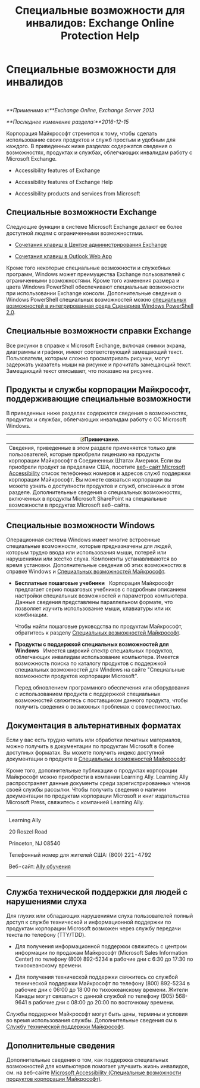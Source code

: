 ﻿---
title: 'Специальные возможности для инвалидов: Exchange Online Protection Help'
TOCTitle: Специальные возможности для инвалидов
ms:assetid: a7203ebd-ffac-4a8d-a2d0-6c8a61c8eeb8
ms:mtpsurl: https://technet.microsoft.com/ru-ru/library/JJ150559(v=EXCHG.150)
ms:contentKeyID: 50487271
ms.date: 05/23/2018
mtps_version: v=EXCHG.150
ms.translationtype: MT
---

# Специальные возможности для инвалидов

 

_**Применимо к:**Exchange Online, Exchange Server 2013_

_**Последнее изменение раздела:**2016-12-15_

Корпорация Майкрософт стремится к тому, чтобы сделать использование своих продуктов и служб простым и удобным для каждого. В приведенных ниже разделах содержатся сведения о возможностях, продуктах и службах, облегчающих инвалидам работу с Microsoft Exchange.

  - Accessibility features of Exchange

  - Accessibility features of Exchange Help

  - Accessibility products and services from Microsoft

## Специальные возможности Exchange

Следующие функции в системе Microsoft Exchange делают ее более доступной людям с ограниченными возможностями.

  - [Сочетания клавиш в Центре администрирования Exchange](keyboard-shortcuts-in-the-exchange-admin-center-exchange-online-protection-help.md)

  - [Сочетания клавиш в Outlook Web App](https://go.microsoft.com/fwlink/p/?linkid=268079)

Кроме того некоторые специальные возможности и служебных программ, Windows может преимущества Exchange пользователей с ограниченными возможностями. Кроме того изменения размера и цвета Windows PowerShell обеспечивают специальные возможности при использовании Exchange консоли. Дополнительные сведения о Windows PowerShell специальных возможностей можно [специальных возможностей в интегрированная среда Сценариев Windows PowerShell 2.0](https://go.microsoft.com/fwlink/p/?linkid=258240).

## Специальные возможности справки Exchange

Все рисунки в справке к Microsoft Exchange, включая снимки экрана, диаграммы и графики, имеют соответствующий замещающий текст. Пользователи, которым сложно просматривать рисунки, могут задержать указатель мыши на рисунке и прочитать замещающий текст. Замещающий текст описывает, что показано на рисунке.

## Продукты и службы корпорации Майкрософт, поддерживающие специальные возможности

В приведенных ниже разделах содержатся сведения о возможностях, продуктах и службах, облегчающих инвалидам работу с ОС Microsoft Windows.

<table>
<thead>
<tr class="header">
<th><img src="images/JJ126620.note(EXCHG.150).gif" title="Примечание" alt="Примечание" />Примечание.</th>
</tr>
</thead>
<tbody>
<tr class="odd">
<td>Сведения, приведенные в этом разделе применяется только для пользователей, которые приобрели лицензию на продукты корпорации Майкрософт в Соединенных Штатах Америки. Если вы приобрели продукт за пределами США, посетите <a href="https://www.microsoft.com/enable">веб-сайт Microsoft Accessibility</a> список телефонных номеров и адресов служб поддержки корпорации Майкрософт. Вы можете связаться корпорации вы можете узнать о доступности продуктов и служб, описанных в этом разделе. Дополнительные сведения о специальных возможностях, включенных в продукты Microsoft SharePoint на специальные возможности в продуктах Microsoft веб-сайта.</td>
</tr>
</tbody>
</table>


## Специальные возможности Windows

Операционная система Windows имеет многие встроенные специальные возможности, которые предназначены для людей, которым трудно ввода или использования мыши, потерей или нарушениями или жестко слуха. Компоненты устанавливаются во время установки. Дополнительные сведения об этих возможностях в справке Windows и [Специальных возможностей Майкрософт](https://go.microsoft.com/fwlink/p/?linkid=18139).

  - **Бесплатные пошаговые учебники**   Корпорация Майкрософт предлагает серию пошаговых учебников с подробным описанием настройки специальных возможностей и параметров компьютера. Данные сведения представлены параллельном формате, что позволяет изучить использование мыши, клавиатуры или их комбинации.
    
    Чтобы найти пошаговые руководства по продуктам Майкрософт, обратитесь к разделу [Специальных возможностей Майкрософт](https://go.microsoft.com/fwlink/p/?linkid=18139).

  - **Продукты с поддержкой специальных возможностей для Windows**   Имеется широкий спектр специальных продуктов, облегчающих инвалидам использование компьютера. Имеется возможность поиска по каталогу продуктов с поддержкой специальных возможностей для Windows на сайте "Специальные возможности продуктов корпорации Microsoft".
    
    Перед обновлением программного обеспечения или оборудования с использованием продукта с поддержкой специальных возможностей свяжитесь с поставщиком данного продукта, чтобы получить сведения о возможных проблемах с совместимостью.

## Документация в альтернативных форматах

Если у вас есть трудно читать или обработки печатных материалов, можно получить в документации по продуктам Microsoft в более доступных форматах. Вы можете получить индекс доступной документации о продукте в [Специальных возможностей Майкрософт](https://go.microsoft.com/fwlink/p/?linkid=18139).

Кроме того, дополнительные публикации о продуктах корпорации Майкрософт можно приобрести в компании Learning Ally. Learning Ally распространяет данные документы среди зарегистрированных членов своей службы рассылки. Чтобы получить сведения о наличии документации по продуктам корпорации Microsoft и книг издательства Microsoft Press, свяжитесь с компанией Learning Ally.


<table>
<colgroup>
<col style="width: 100%" />
</colgroup>
<tbody>
<tr class="odd">
<td><p>Learning Ally</p>
<p>20 Roszel Road</p>
<p>Princeton, NJ 08540</p>
<p>Телефонный номер для жителей США: (800) 221-4792</p>
<p>Веб-сайт: <a href="https://www.learningally.org/">Ally обучения</a></p></td>
</tr>
</tbody>
</table>


## Служба технической поддержки для людей с нарушениями слуха

Для глухих или обладающих нарушениями слуха пользователей полный доступ к службе технической и информационной поддержки по продуктам корпорации Microsoft возможен через службу передачи текста по телефону (TTY/TDD).

  - Для получения информационной поддержки свяжитесь с центром информации по продажам Майкрософт (Microsoft Sales Information Center) по телефону (800) 892-5234 в рабочие дни с 6:30 до 17:30 по тихоокеанскому времени.

  - Для получения технической поддержки свяжитесь со службой технической поддержки Майкрософт по телефону (800) 892-5234 в рабочие дни с 06:00 до 18:00 по тихоокеанскому времени. Жители Канады могут связаться с данной службой по телефону (905) 568-9641 в рабочие дни с 08:00 до 20:00 по восточному времени.

Службы поддержки Майкрософт могут быть цены, термины и условия во время использования службы. Дополнительные сведения см в [Службу технической поддержки Майкрософт](https://go.microsoft.com/fwlink/p/?linkid=18142).

## Дополнительные сведения

Дополнительные сведения о том, как поддержка специальных возможностей для компьютеров помогает улучшить жизнь инвалидов, см. на веб-сайте [Microsoft Accessibility (Специальные возможности продуктов корпорации Майкрософт)](http://go.microsoft.com/fwlink/p/?linkid=18139).

